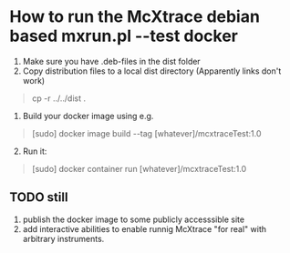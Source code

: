 # How to run the McXtrace debian based mxrun.pl --test docker
1. Make sure you have .deb-files in the dist folder
1. Copy distribution files to a local dist directory (Apparently links don't work)
> cp -r ../../dist .
1. Build your docker image using e.g.
> [sudo] docker image build --tag [whatever]/mcxtraceTest:1.0
2. Run it:
> [sudo] docker container run [whatever]/mcxtraceTest:1.0

## TODO still
1. publish the docker image to some publicly accesssible site
1. add interactive abilities to enable runnig McXtrace "for real" with arbitrary instruments.
